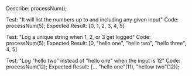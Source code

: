 Describe: processNum();

Test: "It will list the numbers up to and including any given input"
Code: processNum(5);
Expected Result: [0, 1, 2, 3, 4, 5]

Test: "Log a unique string when 1, 2, or 3 get logged"
Code: processNum(5);
Expected Result: [0, "hello one", "hello two", "hello three", 4, 5]

Test: "Log "hello two" instead of "hello one" when the input is 12"
Code: processNum(12);
Expected Result: [... "hello one"(11), "hellow two"(12)];